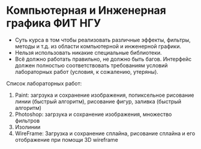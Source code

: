 # Компьютерная и Инженерная графика ФИТ НГУ

- Суть курса в том чтобы реализовать различные эффекты, фильтры, методы и т.д. из области компьютерной и инженерной графики. 
- Нельзя использовать никакие специальные библиотеки.
- Всё должно работать правильно, не должно быть багов. Интерфейс должен полностью соответствовать требованиям условий лабораторных работ (условия, к сожалению, утеряны).

Список лабораторных работ:
1. Paint: загрзука и сохранение изображения, попиксельное рисование линии (быстрый алгоритм), рисование фигур, заливка (быстрый алгоритм)
2. Photoshop: загрзука и сохранение изображения, множество фильтров
3. Изолинии
4. WireFrame: Загрузка и сохранение сплайна, рисование сплайна и его отображение при помощи 3D wireframe
